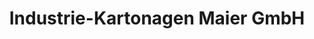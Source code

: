---
title: "Industrie-Kartonagen Maier GmbH"
url: /gerstetten/industrie-kartonagen-maier-gmbh/
shop: Allgemein
---
